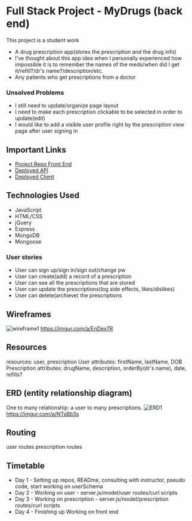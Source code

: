 
# Full Stack Project - MyDrugs (back end)

This project is a student work

- A drug prescription app(stores the prescription and the drug info)
- I've thought about this app idea when I personally experienced how impossible it is
to remember the names of the meds/when did I get it/refill?/dr's name?/description/etc.
- Any patients who get prescriptions from a doctor

### Unsolved Problems

- I still need to update/organize page layout
- I need to make each prescription clickable to be selected in order to update(edit)  
- I would like to add a visible user profile right by the prescription view page after user signing in

## Important Links

- [Project Repo Front End](https://github.com/JeheeChoi/my-drugs-client)
- [Deployed API](https://salty-woodland-25840.herokuapp.com/prescriptions)
- [Deployed Client](https://jeheechoi.github.io/my-drugs-client/)

## Technologies Used

- JavaScript
- HTML/CSS
- jQuery
- Express
- MongoDB
- Mongoose

### User stories

- User can sign up/sign in/sign out/change pw
- User can create(add) a record of a prescription
- User can see all the prescriptions that are stored
- User can update the prescriptions(log side effects, likes/dislikes)
- User can delete(archieve) the prescriptions

## Wireframes

![wireframe1](https://i.imgur.com/GNA3lxo.png)
https://imgur.com/a/EnDex7R


## Resources

resources: user, prescription
User attributes: firstName, lastName, DOB
Prescription attributes: drugName, description, orderBy(dr's name), date, refills?


## ERD (entity relationship diagram)

One to many relationship: a user to many prescriptions.
![ERD1](https://i.imgur.com/ctfBUsw.png)
https://imgur.com/a/NTsBb3s


## Routing

user routes
prescription routes


## Timetable

- Day 1 - Setting up repos, READme, consulting with instructor, pseudo code, start working on userSchema
- Day 2 - Working on user - server.js/model/user routes/curl scripts
- Day 3 - Working on prescription - server.js/model/prescription routes/curl scripts
- Day 4 - Finishing up Working on front end
